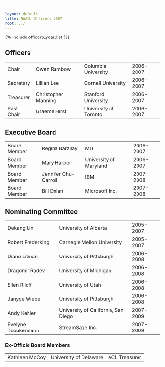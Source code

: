 ```yaml
---

layout: default
title: NAACL Officers 2007
root: ../
---
```


{% include officers_year_list %}

Officers
--------

|            |                     |                       |           |
|------------|---------------------|-----------------------|-----------|
| Chair      | Owen Rambow         | Columbia University   | 2006-2007 |
| Secretary  | Lillian Lee         | Cornell University    | 2006-2007 |
| Treasurer  | Christopher Manning | Stanford University   | 2006-2007 |
| Past Chair | Graeme Hirst        | University of Toronto | 2006-2007 |

Executive Board
---------------

|              |                      |                        |           |
|--------------|----------------------|------------------------|-----------|
| Board Member | Regina Barzilay      | MIT                    | 2006-2007 |
| Board Member | Mary Harper          | University of Maryland | 2006-2007 |
| Board Member | Jennifer Chu-Carroll | IBM                    | 2007-2008 |
| Board Member | Bill Dolan           | Microsoft Inc.         | 2007-2008 |

Nominating Committee
--------------------

|                     |                                     |           |
|---------------------|-------------------------------------|-----------|
| Dekang Lin          | University of Alberta               | 2005-2007 |
| Robert Frederking   | Carnegie Mellon University          | 2005-2007 |
| Diane Litman        | University of Pittsburgh            | 2006-2008 |
| Dragomir Radev      | University of Michigan              | 2006-2008 |
| Ellen Riloff        | University of Utah                  | 2006-2008 |
| Janyce Wiebe        | University of Pittsburgh            | 2006-2008 |
| Andy Kehler         | University of California, San Diego | 2007-2009 |
| Evelyne Tzoukermann | StreamSage Inc.                     | 2007-2009 |

### Ex-Officio Board Members

|                |                        |               |
|----------------|------------------------|---------------|
| Kathleen McCoy | University of Delaware | ACL Treasurer |


